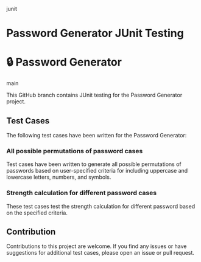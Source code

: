 junit
<h1>Password Generator JUnit Testing</h1>

<h1>🔒 Password Generator</h1>
main

This GitHub branch contains JUnit testing for the Password Generator project.

<h2>Test Cases</h2>

The following test cases have been written for the Password Generator:

<h3>All possible permutations of password cases</h3>
Test cases have been written to generate all possible permutations of passwords based on user-specified criteria for including uppercase and lowercase letters, numbers, and symbols. 

<h3>Strength calculation for different password cases</h3>
These test cases test the strength calculation for different password based on the specified criteria.

<h2>Contribution</h2>
Contributions to this project are welcome. If you find any issues or have suggestions for additional test cases, please open an issue or pull request.
